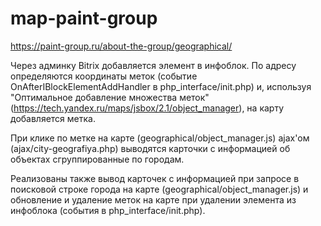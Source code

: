# map-paint-group
https://paint-group.ru/about-the-group/geographical/

Через админку Bitrix добавляется элемент в инфоблок. По адресу определяются координаты меток (событие OnAfterIBlockElementAddHandler в php_interface/init.php) и, используя "Оптимальное добавление множества меток" (https://tech.yandex.ru/maps/jsbox/2.1/object_manager), на карту добавляется метка.

При клике по метке на карте (geographical/object_manager.js) ajax'ом (ajax/city-geografiya.php) выводятся карточки с информацией об объектах сгруппированные по городам.

Реализованы также вывод карточек с информацией при запросе в поисковой строке города на карте (geographical/object_manager.js) и обновление и удаление меток на карте при удалении элемента из инфоблока (события в php_interface/init.php).
